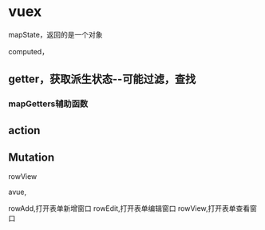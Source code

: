 

# vuex
mapState，返回的是一个对象

computed，
## getter，获取派生状态--可能过滤，查找

### mapGetters辅助函数


## action

## Mutation




rowView

avue,

rowAdd,打开表单新增窗口
rowEdit,打开表单编辑窗口
rowView,打开表单查看窗口




